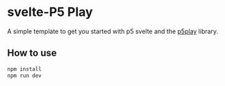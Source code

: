 # svelte-P5 Play

A simple template to get you started with p5 svelte and the [p5play](https://p5play.org/index.html) library.

## How to use

```bash
npm install
npm run dev
```
